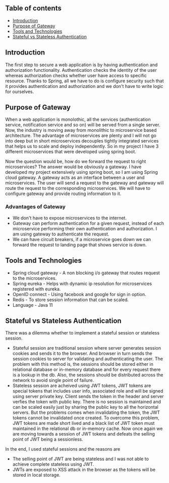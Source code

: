 ## Table of contents
* [Introduction](#introduction)
* [Purpose of Gateway](#purpose-of-gateway)
* [Tools and Technologies](#tools-and-technologies)
* [Stateful vs Stateless Authentication](#statefule-vs-stateless-authentication)

## Introduction
The first step to secure a web application is by having authentication and authorization functionality. Authentication checks the identity of the user whereas authorization checks whether user have access to specific resource. Thanks to Spring, all we have to do is configure security such that it provides authentication and authorization and we don't have to write logic for ourselves.

## Purpose of Gateway
When a web application is monolothic, all the services (authentication service, notification service and so on) will be served from a single server. Now, the industry is moving away from monolithic to microservice based architecture. The advantage of microservices are plenty and I will not go into deep but in short microservices decouples tightly integrated services that helps us to scale and deploy independently.
So in my project I have 3 different microservices that were developed using spring boot.

Now the question would be, how do we forward the request to right microservices? The answer would be obviously a gateway. I have developed my project extensively using spring boot, so I am using Spring cloud gateway. A gateway acts as an interface between a user and microservices. The user will send a request to the gateway and gateway will route the request to the corresponding microservices. We will have to configure gateway and provide routing information to it.

### Advantages of Gateway
- We don't have to expose microservices to the internet.
- Gateway can perform authentication for a given request, instead of each microservice performing their own authentication and authorization. I am using gateway to authenticate the request.
- We can have circuit breakers, if a microservice goes down we can forward the request to landing page that shows service is down.

## Tools and Technologies
- Spring cloud gateway - A non blocking i/o gateway that routes request to the microservices.
- Spring eureka - Helps with dynamic ip resolution for microservices registered with eureka.
- OpenID connect - Using facebook and google for sign in option.
- Redis - To store session information that can be scaled.
- Language - Java 11

## Stateful vs Stateless Authentication
There was a dilemma whether to implement a stateful session or stateless session.
- Stateful session are traditional session where server generates session cookies and sends it to the browser. And browser in turn sends the session cookies to server for validating and authenticating the user. The problem with this method is, the sessions should be stored either in relational database or in-memory database and for every request there is a lookup in the db. Also, the sessions should be distributed across the network to avoid single point of failure.
- Stateless session are acheived using JWT tokens, JWT tokens are special tokens that includes user info, associated role and will be signed using server private key. Client sends the token in the header and server verfies the token with public key. There is no session is maintained and can be scaled easily just by sharing the public key to all the horizontal servers. But the problems comes when invalidating the token, the JWT tokens cannot be invalidated once created. To overcome this problem, JWT tokens are made short lived and a black list of JWT token must maintained in the relational db or in-memory cache. Now once again we are moving towards a session of JWT tokens and defeats the selling point of JWT being a sessionless.

In the end, I used stateful sessions and the reasons are
- The selling point of JWT are being stateless and I was not able to achieve complete stateless using JWT. 
- JWTs are exposed to XSS attack in the browser as the tokens will be stored in local storage.
